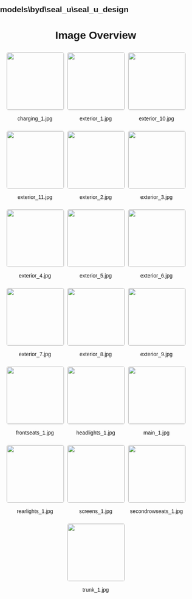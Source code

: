## models\byd\seal_u\seal_u_design
<style>
    body {
        font-family: Arial, sans-serif;
        margin: 0;
        padding: 0;
    }
    .image-gallery {
        display: flex;
        flex-wrap: wrap;
        gap: 10px;
        justify-content: center;
        padding: 10px;
    }
    .image-gallery img {
        width: 150px;
        height: auto;
        border: 1px solid #ddd;
        border-radius: 5px;
    }
    .image-gallery div {
        flex: 1 1 calc(33.333% - 20px); /* Three images per row on large screens */
        max-width: 150px;
        text-align: center;
    }
    @media (max-width: 768px) {
        .image-gallery div {
            flex: 1 1 calc(50% - 20px); /* Two images per row on medium screens */
        }
    }
    @media (max-width: 480px) {
        .image-gallery div {
            flex: 1 1 100%; /* One image per row on small screens */
        }
    }
</style>
<h1 style ="text-align: center;"> Image Overview </h1> <div class="image-gallery">
<div>
<img src="https://media.evkx.net/multimedia/models/byd/seal_u/seal_u_design/charging_1_st.jpg">
<p>charging_1.jpg</p>
</div>
<div>
<img src="https://media.evkx.net/multimedia/models/byd/seal_u/seal_u_design/exterior_1_st.jpg">
<p>exterior_1.jpg</p>
</div>
<div>
<img src="https://media.evkx.net/multimedia/models/byd/seal_u/seal_u_design/exterior_10_st.jpg">
<p>exterior_10.jpg</p>
</div>
<div>
<img src="https://media.evkx.net/multimedia/models/byd/seal_u/seal_u_design/exterior_11_st.jpg">
<p>exterior_11.jpg</p>
</div>
<div>
<img src="https://media.evkx.net/multimedia/models/byd/seal_u/seal_u_design/exterior_2_st.jpg">
<p>exterior_2.jpg</p>
</div>
<div>
<img src="https://media.evkx.net/multimedia/models/byd/seal_u/seal_u_design/exterior_3_st.jpg">
<p>exterior_3.jpg</p>
</div>
<div>
<img src="https://media.evkx.net/multimedia/models/byd/seal_u/seal_u_design/exterior_4_st.jpg">
<p>exterior_4.jpg</p>
</div>
<div>
<img src="https://media.evkx.net/multimedia/models/byd/seal_u/seal_u_design/exterior_5_st.jpg">
<p>exterior_5.jpg</p>
</div>
<div>
<img src="https://media.evkx.net/multimedia/models/byd/seal_u/seal_u_design/exterior_6_st.jpg">
<p>exterior_6.jpg</p>
</div>
<div>
<img src="https://media.evkx.net/multimedia/models/byd/seal_u/seal_u_design/exterior_7_st.jpg">
<p>exterior_7.jpg</p>
</div>
<div>
<img src="https://media.evkx.net/multimedia/models/byd/seal_u/seal_u_design/exterior_8_st.jpg">
<p>exterior_8.jpg</p>
</div>
<div>
<img src="https://media.evkx.net/multimedia/models/byd/seal_u/seal_u_design/exterior_9_st.jpg">
<p>exterior_9.jpg</p>
</div>
<div>
<img src="https://media.evkx.net/multimedia/models/byd/seal_u/seal_u_design/frontseats_1_st.jpg">
<p>frontseats_1.jpg</p>
</div>
<div>
<img src="https://media.evkx.net/multimedia/models/byd/seal_u/seal_u_design/headlights_1_st.jpg">
<p>headlights_1.jpg</p>
</div>
<div>
<img src="https://media.evkx.net/multimedia/models/byd/seal_u/seal_u_design/main_1_st.jpg">
<p>main_1.jpg</p>
</div>
<div>
<img src="https://media.evkx.net/multimedia/models/byd/seal_u/seal_u_design/rearlights_1_st.jpg">
<p>rearlights_1.jpg</p>
</div>
<div>
<img src="https://media.evkx.net/multimedia/models/byd/seal_u/seal_u_design/screens_1_st.jpg">
<p>screens_1.jpg</p>
</div>
<div>
<img src="https://media.evkx.net/multimedia/models/byd/seal_u/seal_u_design/secondrowseats_1_st.jpg">
<p>secondrowseats_1.jpg</p>
</div>
<div>
<img src="https://media.evkx.net/multimedia/models/byd/seal_u/seal_u_design/trunk_1_st.jpg">
<p>trunk_1.jpg</p>
</div>
</div>
